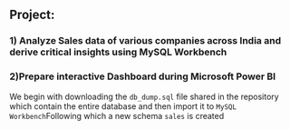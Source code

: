 ## Project:
### 1) Analyze Sales data of various companies across India and derive critical insights using MySQL Workbench
### 2)Prepare interactive Dashboard during Microsoft Power BI

We begin with downloading the `db_dump.sql` file shared in the repository which contain the entire database and then import it to `MySQL Workbench`Following which a new schema `sales` is created


